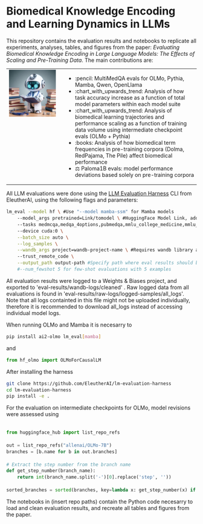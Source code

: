 # Biomedical Knowledge Encoding and Learning Dynamics in LLMs

This repository contains the evaluation results and notebooks to replicate all experiments, analyses, tables, and figures from the paper: 
*Evaluating Biomedical Knowledge Encoding in Large Language Models: The Effects of Scaling and Pre-Training Data*. The main contributions are:

<table style="width:100%;">
  <tr>
    <td valign="top" style="width:30%; padding-right: 20px;">
      <img src="https://github.com/NikolajMA/biomedical-llm-scaling/blob/main/image.jpeg" style="width:100%; height:auto;">
    </td>
    <td valign="top" style="width:70%;">
      <ul>
        <li> :pencil: MultiMedQA evals for OLMo, Pythia, Mamba, Qwen, OpenLlama</li>
        <li>:chart_with_upwards_trend: Analysis of how task accuracy increase as a function of total model parameters within each model suite </li>
        <li>:chart_with_upwards_trend: Analysis of biomedical learning trajectories and performance scaling as a function of training data volume using intermediate checkpoint evals (OLMo + Pythia)</li>
        <li>:books: Analysis of how biomedical term frequencies in pre-training corpora (Dolma, RedPajama, The Pile) affect biomedical performance</li>
        <li>⚖️ Paloma1B evals: model performance deviations based solely on pre-training corpora</li>
      </ul>
    </td>
  </tr>
</table>

All LLM evaluations were done using the [LLM Evaluation Harness](https://github.com/EleutherAI/lm-evaluation-harness) CLI from EleutherAI, using the following flags and parameters:
```bash
lm_eval --model hf \ #Use "--model mamba-ssm" for Mamba models
    --model_args pretrained=Link/tomodel \ #HuggingFace Model Link, add revision=step_n when evaluation checkpoints
    --tasks medmcqa,medqa_4options,pubmedqa,mmlu_college_medicine,mmlu_college_biology,mmlu_clinical_knowledge,mmlu_anatomy,mmlu_medical_genetics,mmlu_professional_medicine \ #All tasks from MultiMedQA
    --device cuda:0 \
    --batch_size auto \
    --log_samples \
    --wandb_args project=wandb-project-name \ #Requires wandb library and api key
    --trust_remote_code \
    --output_path output-path #Specify path where eval results should be saved
    #--num_fewshot 5 for few-shot evaluations with 5 examples
```
All evaluation results were logged to a Weights & Biases project, and exported to 'eval-results/wandb-logs/cleaned' . Raw logged data from all evaluations is found in 'eval-results/raw-logs/logged-samples/all_logs'. Note that all logs containted in this file might not be uploaded individually, therefore it is recommended to download all_logs instead of accessing individual model logs. 

When running OLMo and Mamba it is necesarry to 
```bash
pip install ai2-olmo lm_eval[mamba]
```
and 
```python
from hf_olmo import OLMoForCausalLM
```
After installing the harness
```bash
git clone https://github.com/EleutherAI/lm-evaluation-harness
cd lm-evaluation-harness
pip install -e .
```

For the evaluation on intermediate checkpoints for OLMo, model revisions were assessed using
```python

from huggingface_hub import list_repo_refs

out = list_repo_refs("allenai/OLMo-7B")
branches = [b.name for b in out.branches]

# Extract the step number from the branch name
def get_step_number(branch_name):
    return int(branch_name.split('-')[0].replace('step', ''))

sorted_branches = sorted(branches, key=lambda x: get_step_number(x) if x != "main" else float('inf'))
```
The notebooks in (insert repo paths) contain the Python code necesarry to load and clean evaluation results, and recreate all tables and figures from the paper. 
